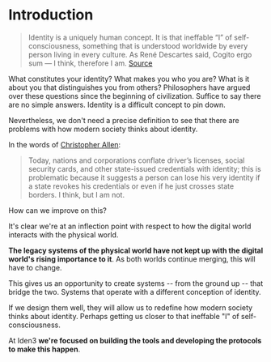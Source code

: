 # Introduction

>Identity is a uniquely human concept. It is that ineffable “I” of self-consciousness, something that is understood worldwide by every person living in every culture. As René Descartes said, Cogito ergo sum — I think, therefore I am. [Source](http://www.lifewithalacrity.com/2016/04/the-path-to-self-soverereign-identity.html)

 What constitutes your identity? What makes you who you are? What is it about you that distinguishes you from others? Philosophers have argued over these questions since the beginning of civilization. Suffice to say there are no simple answers. Identity is a difficult concept to pin down.

Nevertheless, we don't need a precise definition to see that there are problems with how modern society thinks about identity.

 In the words of [Christopher Allen](http://www.lifewithalacrity.com/2016/04/the-path-to-self-soverereign-identity.html):

>Today, nations and corporations conflate driver’s licenses, social security cards, and other state-issued credentials with identity; this is problematic because it suggests a person can lose his very identity if a state revokes his credentials or even if he just crosses state borders. I think, but I am not.

How can we improve on this?

It's clear we're at an inflection point with respect to how the digital world interacts with the physical world.

**The legacy systems of the physical world have not kept up with the digital world's rising importance to it**. As both worlds continue merging, this will have to change.

This gives us an opportunity to create systems -- from the ground up -- that bridge the two. Systems that operate with a different conception of identity.

If we design them well, they will allow us to redefine how modern society thinks about identity. Perhaps getting us closer to that ineffable "I" of self-consciousness.

At Iden3 **we're focused on building the tools and developing the protocols to make this happen**.
